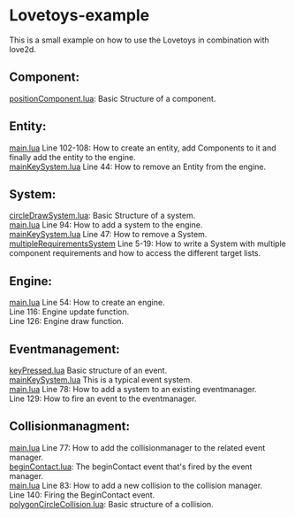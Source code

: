 # Lovetoys-example

This is a small example on how to use the Lovetoys in combination with love2d.  

## Component:
[positionComponent.lua](https://github.com/Lovetoys/Lovetoys-examples/blob/master/components/physic/positionComponent.lua): Basic Structure of a component.

## Entity:
[main.lua](https://github.com/Lovetoys/Lovetoys-examples/blob/master/main.lua) Line 102-108: How to create an entity, add Components to it and finally add the entity to the engine.  
[mainKeySystem.lua](https://github.com/Lovetoys/Lovetoys-examples/blob/master/systems/event/mainKeySystem.lua) Line 44: How to remove an Entity from the engine.  

## System:
[circleDrawSystem.lua](https://github.com/Lovetoys/Lovetoys-examples/blob/master/systems/graphic/circleDrawSystem.lua): Basic Structure of a system.  
[main.lua](https://github.com/Lovetoys/Lovetoys-examples/blob/master/main.lua) Line 94: How to add a system to the engine.  
[mainKeySystem.lua](https://github.com/Lovetoys/Lovetoys-examples/blob/master/systems/event/mainKeySystem.lua) Line 47: How to remove a System.  
[multipleRequirementsSystem](https://github.com/Lovetoys/Lovetoys-examples/blob/master/systems/test/multipleRequirementsSystem.lua) Line 5-19: How to write a System with multiple component requirements and how to access the different target lists.

## Engine:
[main.lua](https://github.com/Lovetoys/Lovetoys-examples/blob/master/main.lua) Line 54: How to create an engine.  
Line 116: Engine update function.  
Line 126: Engine draw function.  


## Eventmanagement:
[keyPressed.lua](https://github.com/Lovetoys/Lovetoys-examples/blob/master/events/keyPressed.lua) Basic structure of an event.  
[mainKeySystem.lua](https://github.com/Lovetoys/Lovetoys-examples/blob/master/systems/event/mainKeySystem.lua) This is a typical event system.  
[main.lua](https://github.com/Lovetoys/Lovetoys-examples/blob/master/main.lua) Line 78: How to add a system to an existing eventmanager.  
Line 129: How to fire an event to the eventmanager.  

## Collisionmanagment:

[main.lua](https://github.com/Lovetoys/Lovetoys-examples/blob/master/main.lua) Line 77: How to add the collisionmanager to the related event manager.  
[beginContact.lua](https://github.com/Lovetoys/Lovetoys/blob/master/src/events/beginContact.lua): The beginContact event that's fired by the event manager.  
[main.lua](https://github.com/Lovetoys/Lovetoys-examples/blob/master/main.lua) Line 83: How to add a new collision to the collision manager.  
Line 140: Firing the BeginContact event.  
[polygonCircleCollision.lua](https://github.com/Lovetoys/Lovetoys-examples/blob/master/collisions/polygonCircleCollision.lua): Basic structure of a collision. 

